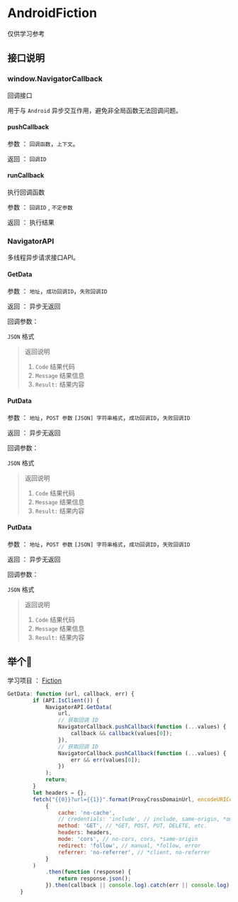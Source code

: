 # AndroidFiction

仅供学习参考



## 接口说明

### window.NavigatorCallback

回调接口

用于与 `Android` 异步交互作用，避免非全局函数无法回调问题。

#### pushCallback

参数 ： `回调函数`，`上下文`。

返回 ： `回调ID`

#### runCallback

执行回调函数

参数 ： `回调ID` , `不定参数`

返回 ： 执行结果

### NavigatorAPI

多线程异步请求接口API。

#### GetData

参数 ： `地址`，`成功回调ID`，`失败回调ID`

返回 ： 异步无返回

回调参数：

`JSON` 格式

> 返回说明
>
> 1. `Code` 结果代码
> 2. `Message` 结果信息
> 3. `Result:` 结果内容

#### PutData

参数 ： `地址`，`POST 参数` `[JSON] 字符串格式`，`成功回调ID`，`失败回调ID`

返回 ： 异步无返回

回调参数：

`JSON` 格式

> 返回说明
>
> 1. `Code` 结果代码
> 2. `Message` 结果信息
> 3. `Result:` 结果内容


#### PutData

参数 ： `地址`，`POST 参数` `[JSON] 字符串格式`，`成功回调ID`，`失败回调ID`

返回 ： 异步无返回

回调参数：

`JSON` 格式

> 返回说明
>
> 1. `Code` 结果代码
> 2. `Message` 结果信息
> 3. `Result:` 结果内容



## 举个🌰

学习项目 ： [Fiction](https://github.com/kekxv/Fiction) 

```javascript
GetData: function (url, callback, err) {
        if (API.IsClient()) {
            NavigatorAPI.GetData(
                url,
                // 获取回调 ID
                NavigatorCallback.pushCallback(function (...values) {
                    callback && callback(values[0]);
                }),
                // 获取回调 ID
                NavigatorCallback.pushCallback(function (...values) {
                    err && err(values[0]);
                })
            );
            return;
        }
        let headers = {};
        fetch("{{0}}?url={{1}}".format(ProxyCrossDomainUrl, encodeURIComponent(url)),
            {
                cache: 'no-cache', 
                // credentials: 'include', // include, same-origin, *omit
                method: 'GET', // *GET, POST, PUT, DELETE, etc.
                headers: headers,
                mode: 'cors', // no-cors, cors, *same-origin
                redirect: 'follow', // manual, *follow, error
                referrer: 'no-referrer', // *client, no-referrer
            }
        )
            .then(function (response) {
                return response.json();
            }).then(callback || console.log).catch(err || console.log).catch(err || console.log)
    }
```

